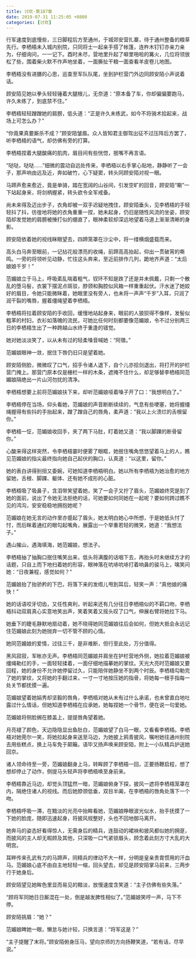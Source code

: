 ```yaml
---
title: 讨欢-第187章
date: 2019-07-31 11:25:05 +0800
categories: [讨欢]
---
```


行军速度到底慢些，三日脚程后方至通州，于城郊安营扎寨，待于通州整备的粮草先行。李栖梧未入城内别院，只同将士一起亲手搭了帐篷，连杵木钉钉亦亲力亲为，仔细询问，一一记下。酉时未尽，营地里升起了噼里啪啦的篝火，几位将领放松了些，围着柴火默不作声地坐着，一面撕扯干粮一面查看羊皮卷儿地图。

李栖梧没有进膳的心思，巡查至军队队尾，坐到护栏营门外边同顾安陌小声说着话。

顾安陌见她以拳头轻轻锤着大腿根儿，无奈道：“原本备了车，你却偏偏要跑马，许久未练了，到底禁不住。”

李栖梧轻轻蹭蹭她的肩膀，低头道：“正是许久未练武，如今不将骑术拾起来，战场上可怎么办？”

“你竟果真要厮杀不成？”顾安陌皱眉。众人皆知君主御驾出征不过压阵后方罢了，听李栖梧的语气，却仿佛有旁的打算。

李栖梧捏着大腿酸痛的肌肉，眉目间有些恍惚，抿嘴不再言语。

“哒哒，哒哒……”细微的震动自远处传来，李栖梧以右手掌心贴地，静静听了一会子，那声响由远及近，奔如破竹，心下疑窦，转头同顾安陌对视一眼。

马蹄声愈来愈近，竟是单骑，踏在宽阔的山谷间，引发空旷的回音，顾安陌“唰”一下站起身来，将剑柄握紧，转头欲令全军戒备。

尚未来得及迈出步子，衣角却被一双手迟疑地拽住，顾安陌垂头，见李栖梧的手轻轻抖了抖，彷徨地将她的衣角重重一捏，她未起身，仍旧是随性风流的坐姿，顾安陌却发觉她的肩膀被捶打似的绷直了，眼神柔软却深远地望着马道上渐渐清晰的身影。

顾安陌依着她的视线眯眼望去，四蹄笼罩在沙尘中，将一缕横烟盛载而来。

高头白马奔至眼前，一记拈花般漂亮的收绳，前蹄高高抬起，仰出一贯破宵的嘶鸣。一旁的将领听见动静，忙往这头奔来，至近前排作几列，跪地齐声道：“太后娘娘千岁！”

范媚娘立于马上，呼吸紊乱喘着粗气，钗环不知是跌了还是并未佩戴，只剩一个散乱的堕马髻，衣裳下摆泥点斑驳，脖颈和胸腔似风箱一样重重起伏。汗水迷了她姣好的眉目，令她只能微眯着，她眼里没有旁人，也未将一声声“千岁”入耳，只润了润干裂的嘴唇，握着缰绳望着李栖梧。

李栖梧将拉着顾安陌的手收回，缓慢地站起身来，眼前的人狼狈得不像样，发髻似粗苯的村妇，衣衫如落魄的流民，可她比任何时刻都要像范媚娘，令不过分别两三日的李栖梧生出了一种跨越山水终于重逢的错觉。

她对她淡淡笑了，以从未有过的轻柔嗓音喊她：“阿徵。”

范媚娘眼神一敛，抿住下唇仍旧只是望着她。

顾安陌侧脸，微微叹了口气，招手令诸人退下，自个儿亦拾剑退出，将打开的护栏营门掩上。那营门原本仅是栅栏一样的木条，遮掩不住什么，却足够替李栖梧同范媚娘隔绝出一片山河勿扰的清净。

李栖梧想要上前将范媚娘扶下来，却听范媚娘哑着嗓子开了口：“我想明白了。”

李栖梧停在当场，仰头看她，范媚娘的声音断断续续的，气息有些哽塞，她将握缰绳握得有些抖的手抬起来，蹭了蹭自己的唇角，柔声道：“我以上火溃烂的舌根留你。”

李栖梧一怔，范媚娘收回手，夹了两下马肚，盯着她又道：“我以脚踝的断骨留你。”

心酸来得这样突然，令李栖梧霎时便雾了眼眶，她抿住嘴角悠悠望着马上的人，瞧见范媚娘的指尖最终指向她自己起伏的胸口，认真道：“以这里，留你。”

她的表白讲得别扭又委婉，可她知道李栖梧明白。她以所有李栖梧为她治愈的地方留她，舌根、脚踝、躯体、还有她不成形的心脏。

李栖梧吸了吸鼻子，含泪带笑望着她，笑了一会子又拧了眉头，范媚娘终究是到了她的面前，说出了令她无法拒绝的话，可她要如何同她在一起呢？要如何跨过瞧不见的鸿沟，安安稳稳地拥抱她呢？

范媚娘在她无言的动作里亦蹙起了眉头，她太明白她心中所想，于是她低头忖了忖，而后眯着通红的眼勾起嘴角，展露出一个举重若轻的微笑，她道：“我想法子。”

遇山摧山，遇海填海，她范媚娘，想法子。

李栖梧抽了抽胸口抿住嘴笑出来，低头将满腹的话咽下去，再抬头时未继续方才的话题，只自上而下地扫着她的形容，眼神落在吭哧吭哧打着响鼻的骏马上，噙笑问她：“日夜兼程，感觉如何？”

范媚娘抬了抬骄矜的下巴，将落下来的发绺儿甩到耳后，轻笑一声：“真他娘的痛快！”

她的话语咬牙切齿，又任性爽利，听起来还有几分往日李栖梧似的不羁口吻，李栖梧抖动双肩真心实意地笑出声，笑着笑着又摇头叹了口气，伸展右臂将她拉下马。

她垂下的睫毛静默地扇动着，她不晓得她同范媚娘往后会如何，但她大抵会永远记住范媚娘此刻为她抛弃一切不管不顾的心情。

她同范媚娘的爱情，过往三千，是非难断，但行至此处，万分值得。

黑风寂寂，军帐亦无声。李栖梧同范媚娘并肩坐在护栏营地外侧，她拉着范媚娘被缰绳勒红的手，一面轻轻揉着，一面仔细地描摹她的掌纹。天光大亮时范媚娘又要回程，她的身份不允许她停留过久，只能陪伴她静坐不到两个时辰。李栖梧勾勒完了她的掌纹，又将她的手翻过来，一寸一寸地按压她的指骨，将她每一根手指每一处关节都抚摸一遍。

范媚娘望着她娟秀却坚毅的唇角，李栖梧对她从未有过什么承诺，也未曾直白地吐露过什么情话，但她知道李栖梧在应承她，她每捏她一个骨节，便在说一句爱她。

范媚娘将侧脸搁在膝盖上，提提唇角望着她。

月亮褪了颜色，天边隐隐显出鱼肚白，范媚娘望了白马一眼，又看看李栖梧。李栖梧对她莞尔一笑，将她拉起身来送至马边，为她披上鸦青披风，嘱咐她往通州别院去用些糕点，换上马车免于颠簸。语毕又扬声唤来顾安陌，附上一小队精兵护送她回京。

诸人领命待至一旁，范媚娘翻身上马，转眸顾了李栖梧一回，正要扬鞭启程，想了想却停止了动作，侧提马头轻声将李栖梧唤至身前来。

李栖梧靠近马边，却觉头顶猛然一暗，范媚娘俯身下探，披风一遮将李栖梧笼罩在内，隔绝住诸人的视线。而后她脖颈低垂，双目半阖，在李栖梧的唇角处落下一个吻。

李栖梧呼吸一滞，在黯淡的光亮中抬眸看她，范媚娘睁眼波光似水，抬手抚摸了一下她的脸庞，随即迅速起身，将披风规整好，头也不回地御马离开。

她奔马的姿态好看得惊人，无需身后的精兵，连鼓动的裙袂和披风都似她的拥趸，而披风的主人却无暇顾及其他，只深吸一口气紧锁眉头，顾念着此刻方寸大乱的大明宫。

耳畔传来孔武有力的马蹄声，同精兵的律动不大一样，分明是皇亲贵胄惯用的汗血马。范媚娘心底不由自主地轻轻一缩，回头望去，却见是顾安陌掌马前来，三两步行于她身后。

顾安陌望见她眸色里显而易见的黯淡，放慢速度含笑道：“主子仿佛有些失落。”

“顾将军同她日日厮混在一处，倒是越发脾性相似了。”范媚娘笑哼一声，马下不停。

顾安陌挑眉：“她？”

范媚娘睥她一眼，懒怠与她计较，只换言道：“将军这是？”

“主子提醒了末将。”顾安陌俯身压马，望向京师的方向扬鞭笑道，“若有话，尽早说。”

